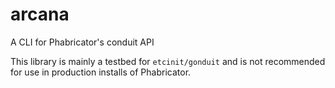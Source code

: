 # arcana

A CLI for Phabricator's conduit API

This library is mainly a testbed for `etcinit/gonduit` and is not recommended
for use in production installs of Phabricator.
